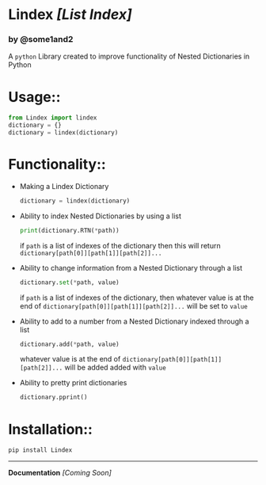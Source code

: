 # Lindex *[List Index]*
### by @some1and2
A `python` Library created to improve functionality of Nested Dictionaries in Python

# Usage::
```python
from Lindex import lindex
dictionary = {}
dictionary = lindex(dictionary)
```

# Functionality::

- Making a Lindex Dictionary
	```python
	dictionary = lindex(dictionary)
	```

- Ability to index Nested Dictionaries by using a list
	```python
	print(dictionary.RTN(*path))
	```

	if `path` is a list of indexes of the dictionary then this will return `dictionary[path[0]][path[1]][path[2]]...`


- Ability to change information from a Nested Dictionary through a list
	```python
	dictionary.set(*path, value)
	```
	if `path` is a list of indexes of the dictionary, then whatever value is at the end of `dictionary[path[0]][path[1]][path[2]]...` will be set to `value`

- Ability to add to a number from a Nested Dictionary indexed through a list
	```python
	dictionary.add(*path, value)
	```
	whatever value is at the end of `dictionary[path[0]][path[1]][path[2]]...` will be added added with `value`

- Ability to pretty print dictionaries
	```python
	dictionary.pprint()
	```

# Installation::
```python
pip install Lindex
```
---

**Documentation** *[Coming Soon]*